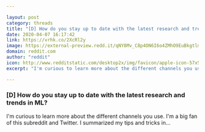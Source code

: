 ```yaml
---

layout: post
category: threads
title: "[D] How do you stay up to date with the latest research and trends in ML?"
date: 2020-04-07 16:17:42
link: https://vrhk.co/2XcRl2y
image: https://external-preview.redd.it/qNY8Mv_C8p4ON6I6o4ZMhO9EuBkgtlmqOV5w56kVFMQ.jpg?width=1156&height=605.235602094&auto=webp&crop=1156:605.235602094,smart&s=b4fc5fe4d4a2453d007593cdfe4bf4f99123cc75
domain: reddit.com
author: "reddit"
icon: http://www.redditstatic.com/desktop2x/img/favicon/apple-icon-57x57.png
excerpt: "I'm curious to learn more about the different channels you use. I'm a big fan of this subreddit and Twitter. I summarized my tips and tricks in..."

---
```


### [D] How do you stay up to date with the latest research and trends in ML?

I'm curious to learn more about the different channels you use. I'm a big fan of this subreddit and Twitter. I summarized my tips and tricks in...